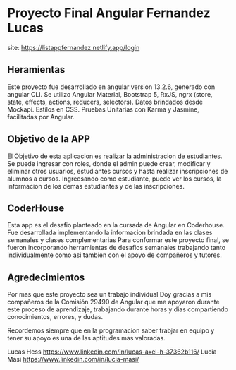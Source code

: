 # Proyecto Final Angular Fernandez Lucas
site: https://listappfernandez.netlify.app/login

## Heramientas

Este proyecto fue desarrollado en angular version 13.2.6, generado con angular CLI.
Se utilizo Angular Material, Bootstrap 5, RxJS,  ngrx (store, state, effects, actions, reducers, selectors).
Datos brindados desde Mockapi.
Estilos en CSS.
Pruebas Unitarias con Karma y Jasmine, facilitadas por Angular.

## Objetivo de la APP

El Objetivo de esta aplicacion es realizar la administracion de estudiantes.
Se puede ingresar con roles, donde el admin puede crear, modificar y eliminar otros usuarios, estudiantes
cursos y hasta realizar inscripciones de alumnos a cursos.
Ingreesando como estudiante, puede ver los cursos, la informacion de los demas estudiantes y de las inscripciones.

## CoderHouse
Esta app es el desafio planteado en la cursada de Angular en Coderhouse.
Fue desarrollada implementando la informacion brindada en las clases semanales y clases complementarias
Para conformar este proyecto final, se fueron incorporando herramientas de desafios semanales
trabajando tanto individualmente como asi tambien con el apoyo de compañeros y tutores.

## Agredecimientos
Por mas que este proyecto sea un trabajo individual
Doy gracias a mis compañeros de la Comisión 29490 de Angular que me apoyaron durante este proceso de aprendizaje,
trabajando durante horas y dias compartiendo conocimientos, errores, y dudas.

Recordemos siempre que en la programacion saber trabjar en equipo y tener su apoyo es una de las aptitudes mas valoradas.

Lucas Hess  https://www.linkedin.com/in/lucas-axel-h-37362b116/
Lucia Masi  https://www.linkedin.com/in/lucia-masi/
